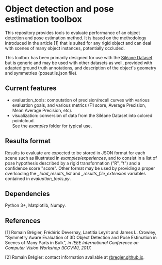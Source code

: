 # Object detection and pose estimation toolbox

This repository provides tools to evaluate performance of an object detection and pose estimation method. It is based on the methodology introduced in the article [1] that is suited for any rigid object and can deal with scenes of many object instances, potentially occluded.

This toolbox has been primarily designed for use with the [Siléane Dataset](https://rbregier.github.io/dataset2017) but is generic and may be used with other datasets as well, provided with adapted ground truth annotations, and description of the object's geometry and symmetries (poseutils.json file).

## Current features
- evaluation_tools: computation of precision/recall curves with various evaluation goals, and various metrics (F1 score, Average Precision, Mean Average Precision, etc). 
- visualization: conversion of data from the Siléane Dataset into colored pointcloud.  
See the *examples* folder for typical use.

## Results format
Results to evaluate are expected to be stored in JSON format for each scene such as illustrated in *examples/experiences*, and to consist in a list of pose hypothesis described by a rigid transformation ("R", "t") and a confidence score "score".
Other format may be used by providing a proper overloading the *_load_results_list* and *_results_file_extension* variables contained in *evaluation_tools.py*.

## Dependencies
Python 3+, Matplotlib, Numpy.

## References
[1] Romain Brégier, Frédéric Devernay, Laetitia Leyrit and James L. Crowley, "Symmetry Aware Evaluation of 3D Object Detection and Pose Estimation in Scenes of Many Parts in Bulk", *in IEEE International Conference on Computer Vision Workshop (ICCVW), 2017.*

[2] Romain Brégier: contact information available at [rbregier.github.io](https://rbregier.github.io).
